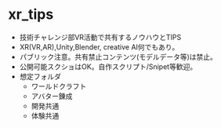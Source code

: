 # xr_tips

- 技術チャレンジ部VR活動で共有するノウハウとTIPS
- XR(VR,AR),Unity,Blender, creative AI何でもあり。
- パブリック注意。共有禁止コンテンツ(モデルデータ等)は禁止。
- 公開可能スクショはOK。自作スクリプト/Snipet等歓迎。
- 想定フォルダ   
  - ワールドクラフト
  - アバター錬成
  - 開発共通
  - 体験共通
